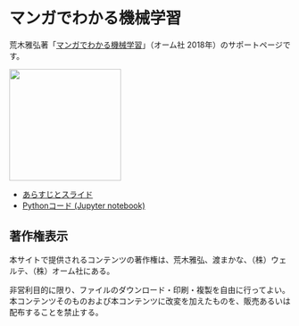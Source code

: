 # マンガでわかる機械学習

荒木雅弘著「<a href="https://www.ohmsha.co.jp/book/9784274222443/">マンガでわかる機械学習</a>」（オーム社 2018年）のサポートページです。

<img src="https://www.ohmsha.co.jp/Portals/0/book/large/978-4-274-22244-3.jpg" width="200pt"/>

* [あらすじとスライド](https://masahiroaraki.github.io/mangaML/)
* [Pythonコード (Jupyter notebook)](https://github.com/MasahiroAraki/mangaML/tree/master/Python)

## 著作権表示

本サイトで提供されるコンテンツの著作権は、荒木雅弘、渡まかな、（株）ウェルテ、（株）オーム社にある。

非営利目的に限り、ファイルのダウンロード・印刷・複製を自由に行ってよい。本コンテンツそのものおよび本コンテンツに改変を加えたものを、販売あるいは配布することを禁止する。
